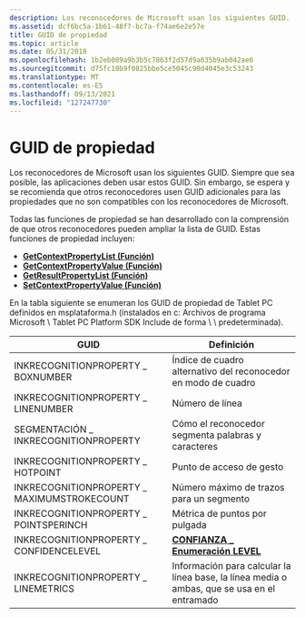 ```yaml
---
description: Los reconocedores de Microsoft usan los siguientes GUID.
ms.assetid: dcf6bc5a-1b61-48f7-bc7a-f74ae6e2e57e
title: GUID de propiedad
ms.topic: article
ms.date: 05/31/2018
ms.openlocfilehash: 1b2eb089a9b3b5c7863f2d57d9a635b9ab042ae6
ms.sourcegitcommit: d75fc10b9f0825bbe5ce5045c90d4045e3c53243
ms.translationtype: MT
ms.contentlocale: es-ES
ms.lasthandoff: 09/13/2021
ms.locfileid: "127247730"
---
```

# <a name="property-guids"></a>GUID de propiedad

Los reconocedores de Microsoft usan los siguientes GUID. Siempre que sea posible, las aplicaciones deben usar estos GUID. Sin embargo, se espera y se recomienda que otros reconocedores usen GUID adicionales para las propiedades que no son compatibles con los reconocedores de Microsoft.

Todas las funciones de propiedad se han desarrollado con la comprensión de que otros reconocedores pueden ampliar la lista de GUID. Estas funciones de propiedad incluyen:

-   [**GetContextPropertyList (Función)**](/windows/desktop/api/recapis/nf-recapis-getcontextpropertylist)
-   [**GetContextPropertyValue (Función)**](/windows/desktop/api/recapis/nf-recapis-getcontextpropertyvalue)
-   [**GetResultPropertyList (Función)**](/windows/desktop/api/recapis/nf-recapis-getresultpropertylist)
-   [**SetContextPropertyValue (Función)**](/windows/desktop/api/recapis/nf-recapis-setcontextpropertyvalue)

En la tabla siguiente se enumeran los GUID de propiedad de Tablet PC definidos en msplataforma.h (instalados en c: Archivos de programa Microsoft \\ Tablet PC Platform SDK Include de forma \\ \\ predeterminada).



| GUID                                                  | Definición                                                                                   |
|-------------------------------------------------------|----------------------------------------------------------------------------------------------|
| INKRECOGNITIONPROPERTY \_ BOXNUMBER<br/>          | Índice de cuadro alternativo del reconocedor en modo de cuadro<br/>                                    |
| INKRECOGNITIONPROPERTY \_ LINENUMBER<br/>         | Número de línea<br/>                                                                   |
| SEGMENTACIÓN \_ INKRECOGNITIONPROPERTY<br/>       | Cómo el reconocedor segmenta palabras y caracteres<br/>                                  |
| INKRECOGNITIONPROPERTY \_ HOTPOINT<br/>           | Punto de acceso de gesto<br/>                                                             |
| INKRECOGNITIONPROPERTY \_ MAXIMUMSTROKECOUNT<br/> | Número máximo de trazos para un segmento<br/>                                           |
| INKRECOGNITIONPROPERTY \_ POINTSPERINCH<br/>      | Métrica de puntos por pulgada<br/>                                                        |
| INKRECOGNITIONPROPERTY \_ CONFIDENCELEVEL<br/>    | [**CONFIANZA \_ Enumeración LEVEL**](/windows/win32/api/rectypes/ne-rectypes-confidence_level)<br/>                         |
| INKRECOGNITIONPROPERTY \_ LINEMETRICS<br/>        | Información para calcular la línea base, la línea media o ambas, que se usa en el entramado<br/> |



 

 

 




